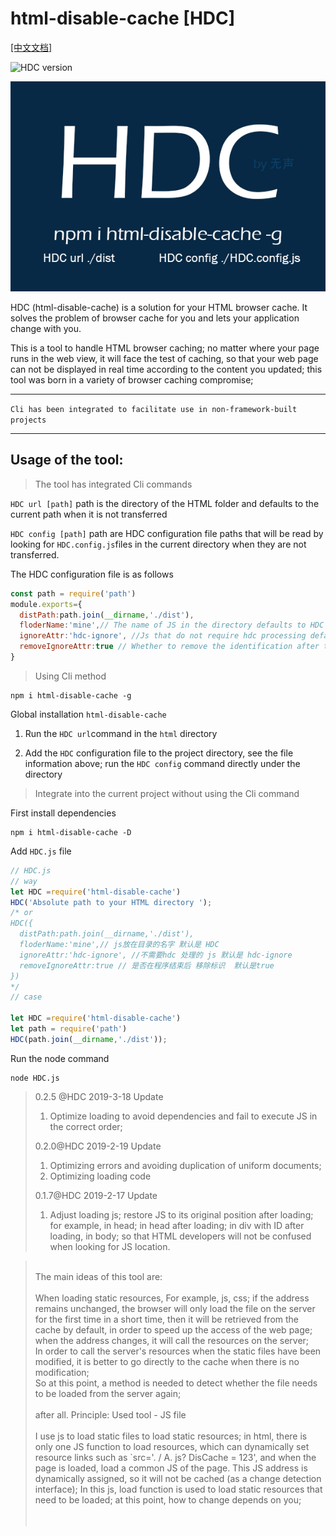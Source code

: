 # html-disable-cache [HDC]

[[中文文档]](./README.md)

![HDC version](https://img.shields.io/badge/HDC-0.2.5-brightgreen.svg) 

![HDC](https://raw.githubusercontent.com/xueliangGit/html-disable-cache/master/assets/hdc.jpg "HDC")

HDC (html-disable-cache) is a solution for your HTML browser cache. It solves the problem of browser cache for you and lets your application change with you.

This is a tool to handle HTML browser caching; no matter where your page runs in the web view, it will face the test of caching, so that your web page can not be displayed in real time according to the content you updated; this tool was born in a variety of browser caching compromise;

----
`Cli has been integrated to facilitate use in non-framework-built projects`

----
## Usage of the tool:
>The tool has integrated Cli commands

 `HDC url [path]` path is the directory of the HTML folder and defaults to the current path when it is not transferred


 `HDC config [path]` path are HDC configuration file paths that will be read by looking for `HDC.config.js`files in the current directory when they are not transferred.

The HDC configuration file is as follows
````js
const path = require('path')
module.exports={
  distPath:path.join(__dirname,'./dist'),
  floderName:'mine',// The name of JS in the directory defaults to HDC
  ignoreAttr:'hdc-ignore', //Js that do not require hdc processing default to hdc-ignore.
  removeIgnoreAttr:true // Whether to remove the identification after the program ends is true by default
}
````
>Using Cli method

````
npm i html-disable-cache -g
````
 
 Global installation `html-disable-cache` 
1. Run the `HDC url`command in the `html` directory

2. Add the `HDC` configuration file to the project directory, see the file information above; run the `HDC config` command directly under the directory

> Integrate into the current project without using the Cli command

First install dependencies
````
npm i html-disable-cache -D
````
Add `HDC.js` file
````js
// HDC.js
// way
let HDC =require('html-disable-cache')
HDC('Absolute path to your HTML directory ');
/* or
HDC({
  distPath:path.join(__dirname,'./dist'),
  floderName:'mine',// js放在目录的名字 默认是 HDC
  ignoreAttr:'hdc-ignore', //不需要hdc 处理的 js 默认是 hdc-ignore
  removeIgnoreAttr:true // 是否在程序结束后 移除标识  默认是true
})
*/
// case

let HDC =require('html-disable-cache')
let path = require('path')
HDC(path.join(__dirname,'./dist'));
````
Run the node command
````
node HDC.js
````
 >0.2.5 @HDC 2019-3-18  Update
>1. Optimize loading to avoid dependencies and fail to execute JS in the correct order;
>
>0.2.0@HDC 2019-2-19 Update
> 1. Optimizing errors and avoiding duplication of uniform documents;
> 2. Optimizing loading code <br>
>
> 0.1.7@HDC 2019-2-17 Update 
> 1. Adjust loading js; restore JS to its original position after loading; for example, in head; in head after loading; in div with ID after loading, in body; so that HTML developers will not be confused when looking for JS location.

><br>The main ideas of this tool are:<br><br>
When loading static resources,
For example, js, css; if the address remains unchanged, the browser will only load the file on the server for the first time in a short time, then it will be retrieved from the cache by default, in order to speed up the access of the web page; when the address changes, it will call the resources on the server; <BR>
In order to call the server's resources when the static files have been modified, it is better to go directly to the cache when there is no modification; <br>
So at this point, a method is needed to detect whether the file needs to be loaded from the server again; <br> <br>after all.
Principle: Used tool - JS file <br> <br>
I use js to load static files to load static resources; in html, there is only one JS function to load resources, which can dynamically set resource links such as `src='. / A. js? DisCache = 123', and when the page is loaded, load a common JS of the page. This JS address is dynamically assigned, so it will not be cached (as a change detection interface); In this js, load function is used to load static resources that need to be loaded; at this point, how to change depends on you; <br> <br> <br>

